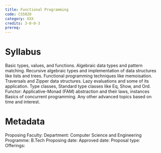 ```yaml
---
title: Functional Programming 
code: CS5020
category: XXX
credits: 3-0-0-3
prereq: 
---
```


# Syllabus
Basic types, values, and functions. Algebraic data types and pattern matching.
Recursive algebraic types and implementation of data structures like lists and
trees. Functional programming techniques like memoisation. Traversals and
Zipper data structures. Lazy evaluations and some of its application. Type
classes, Standard type classes like Eq, Show, and Ord. Functor:
Applicative-Monad (FAM) abstraction and their laws, instances Basics of
concurrent programming. Any other advanced topics based on time and interest.

# Metadata
Proposing Faculty: 
Department: Computer Science and Engineering
Programme: B.Tech
Proposing date:
Approved date:
Proposal type:
Offerings:

